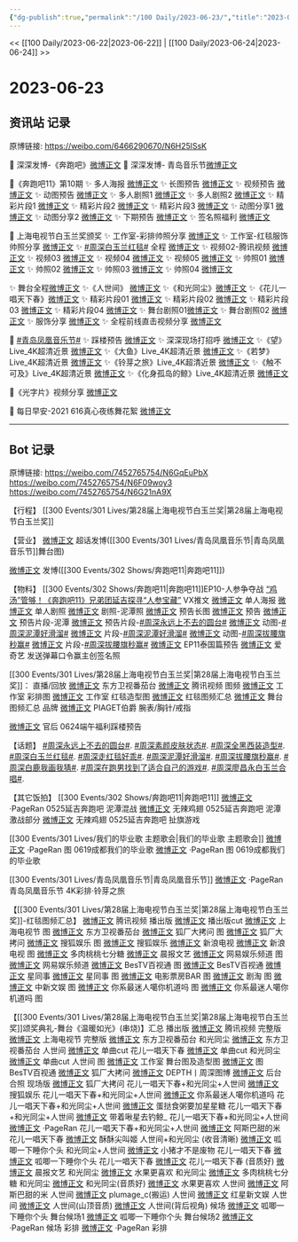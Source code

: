 ```yaml
---
{"dg-publish":true,"permalink":"/100 Daily/2023-06-23/","title":"2023-06-23","created":"2023-06-29T22:09:21.342+08:00","updated":"2023-08-25T12:49:08.556+08:00"}
---
```



<< [[100 Daily/2023-06-22\|2023-06-22]] | [[100 Daily/2023-06-24\|2023-06-24]] >>

# 2023-06-23

## 资讯站 记录

原博链接: https://weibo.com/6466290670/N6H25lSsK

🌟 深深发博-《奔跑吧》[微博正文](https://weibo.com/6466290670/4915888091040020)
🌟 深深发博- 青岛音乐节[微博正文](https://weibo.com/6466290670/4915848261404492)

🌟《奔跑吧11》第10期
✨ 多人海报 [微博正文](https://weibo.com/6466290670/4915741188688368)
✨ 长图预告 [微博正文](https://weibo.com/6466290670/4915752634682108)
✨ 视频预告 [微博正文](https://weibo.com/6466290670/4915735040363564)
✨ 动图预告 [微博正文](https://weibo.com/6466290670/4915740341440367)
✨ 多人剧照1 [微博正文](https://weibo.com/6466290670/4915748474193292)
✨ 多人剧照2 [微博正文](https://weibo.com/6466290670/4915768581428969)
✨ 精彩片段1 [微博正文](https://weibo.com/6466290670/4915775352343957)
✨ 精彩片段2 [微博正文](https://weibo.com/6466290670/4915902792078896)
✨ 精彩片段3 [微博正文](https://weibo.com/6466290670/4915907845161918)
✨ 动图分享1 [微博正文](https://weibo.com/6466290670/4915898260919474)
✨ 动图分享2 [微博正文](https://weibo.com/6466290670/4915902145627986)
✨ 下期预告 [微博正文](https://weibo.com/6466290670/4915908244412169)
✨ 签名照福利 [微博正文](https://weibo.com/6466290670/4915882000127063)

🌟 上海电视节白玉兰奖颁奖
✨ 工作室-彩排帅照分享 [微博正文](https://weibo.com/6466290670/4915859188091175)
✨ 工作室-红毯服饰帅照分享 [微博正文](https://weibo.com/6466290670/4915892846600292)
✨ [#周深白玉兰红毯#](https://s.weibo.com/weibo?q=%23%E5%91%A8%E6%B7%B1%E7%99%BD%E7%8E%89%E5%85%B0%E7%BA%A2%E6%AF%AF%23) 全程 [微博正文](https://weibo.com/6466290670/4915878154207985)
✨ 视频02-腾讯视频 [微博正文](https://weibo.com/6466290670/4915889180510775)
✨ 视频03 [微博正文](https://weibo.com/6466290670/4915854699922067)
✨ 视频04 [微博正文](https://weibo.com/6466290670/4915856721055370)
✨ 视频05 [微博正文](https://weibo.com/6466290670/4915865747456318)
✨ 帅照01 [微博正文](https://weibo.com/6466290670/4915856406480915)
✨ 帅照02 [微博正文](https://weibo.com/6466290670/4915871799056577)
✨ 帅照03 [微博正文](https://weibo.com/6466290670/4915876954115147)
✨ 帅照04 [微博正文](https://weibo.com/6466290670/4915880863472734)

✨ 舞台全程[微博正文](https://weibo.com/6466290670/4915914463510765)
✨《人世间》 [微博正文](https://weibo.com/6466290670/4915921791487032)
✨《和光同尘》[微博正文](https://weibo.com/6466290670/4915920940042640)
✨《花儿一唱天下春》[微博正文](https://weibo.com/6466290670/4915922962489213)
✨ 精彩片段01 [微博正文](https://weibo.com/6466290670/4915897938217802)
✨ 精彩片段02 [微博正文](https://weibo.com/6466290670/4915901679540721)
✨ 精彩片段03 [微博正文](https://weibo.com/6466290670/4915907497824451)
✨ 精彩片段04 [微博正文](https://weibo.com/6466290670/4915910470799662)
✨ 舞台剧照01[微博正文](https://weibo.com/6466290670/4915897645667918)
✨ 舞台剧照02 [微博正文](https://weibo.com/6466290670/4915960689723086)
✨ 服饰分享 [微博正文](https://weibo.com/6466290670/4915938677234476)
✨ 全程前线直击视频分享 [微博正文](https://weibo.com/6466290670/4915859657066597)

🌟 [#青岛凤凰音乐节#](https://s.weibo.com/weibo?q=%23%E9%9D%92%E5%B2%9B%E5%87%A4%E5%87%B0%E9%9F%B3%E4%B9%90%E8%8A%82%23)
✨ 踩楼预告 [微博正文](https://weibo.com/6466290670/4915914661959064)
✨ 深深现场打招呼 [微博正文](https://weibo.com/6466290670/4915741671560230)
✨《望》Live_4K超清近景 [微博正文](https://weibo.com/6466290670/4915859871240866)
✨《大鱼》Live_4K超清近景 [微博正文](https://weibo.com/6466290670/4915734469154110)
✨《若梦》Live_4K超清近景 [微博正文](https://weibo.com/6466290670/4915846005131157)
✨《铃芽之旅》Live_4K超清近景 [微博正文](https://weibo.com/6466290670/4915734231124196)
✨《触不可及》Live_4K超清近景 [微博正文](https://weibo.com/6466290670/4915878372314666)
✨《化身孤岛的鲸》Live_4K超清近景 [微博正文](https://weibo.com/6466290670/4915866196251198)

🌟《光字片》视频分享 [微博正文](https://weibo.com/6466290670/4915768220714400)

🌟 每日早安-2021 616真心夜练舞花絮 [微博正文](https://weibo.com/6466290670/4915713368130184)

---
## Bot 记录

原博链接: https://weibo.com/7452765754/N6GqEuPbX
https://weibo.com/7452765754/N6F09woy3
https://weibo.com/7452765754/N6G21nA9X

【行程】
[[300 Events/301 Lives/第28届上海电视节白玉兰奖\|第28届上海电视节白玉兰奖]]

【营业】
[微博正文](http://weibo.com/1736988591/N6Efzo6Lq) 超话发博([[300 Events/301 Lives/青岛凤凰音乐节\|青岛凤凰音乐节]]舞台图)

[微博正文](http://weibo.com/1736988591/N6Feh5bly) 发博([[300 Events/302 Shows/奔跑吧11\|奔跑吧11]])

【物料】
[[300 Events/302 Shows/奔跑吧11\|奔跑吧11]]EP10-人参争夺战
[“鸡汤”管够！《奔跑吧11》兄弟团延吉探寻“人参宝藏”](https://weibo.cn/sinaurl?u=https%3A%2F%2Fmp.weixin.qq.com%2Fs%2FMyucoPna4tFBtzFPUP0rpw) VX推文
[微博正文](https://weibo.com/5242381821/N6Bqkq8D1) 单人海报
[微博正文](https://weibo.com/5242381821/N6BCvp4DA) 单人剧照
[微博正文](https://weibo.com/5242381821/N6C4YpJTh) 剧照-泥潭照
[微博正文](https://weibo.com/5242381821/N6BKCFECG) 预告长图
[微博正文](https://weibo.com/5242381821/N6BidvyMm) 预告
[微博正文](https://weibo.com/5242381821/N6Bmg7uU7) 预告片段-泥潭
[微博正文](https://weibo.com/5242381821/N6Ch6aROw) 预告片段-[#周深永远上不去的圆台#](https://s.weibo.com/weibo?q=%23%E5%91%A8%E6%B7%B1%E6%B0%B8%E8%BF%9C%E4%B8%8A%E4%B8%8D%E5%8E%BB%E7%9A%84%E5%9C%86%E5%8F%B0%23)
[微博正文](https://weibo.com/5242381821/N6FxhwwA7) 动图-[#周深泥潭好滑溜#](https://s.weibo.com/weibo?q=%23%E5%91%A8%E6%B7%B1%E6%B3%A5%E6%BD%AD%E5%A5%BD%E6%BB%91%E6%BA%9C%23)
[微博正文](https://weibo.com/1878335471/N6FESsYSL) 片段-[#周深泥潭好滑溜#](https://s.weibo.com/weibo?q=%23%E5%91%A8%E6%B7%B1%E6%B3%A5%E6%BD%AD%E5%A5%BD%E6%BB%91%E6%BA%9C%23)
[微博正文](https://weibo.com/5242381821/N6FE8sI5d) 动图-[#周深拔腰旗秒赢#](https://s.weibo.com/weibo?q=%23%E5%91%A8%E6%B7%B1%E6%8B%94%E8%85%B0%E6%97%97%E7%A7%92%E8%B5%A2%23)
[微博正文](http://weibo.com/1878335471/N6FNv1U88) 片段-[#周深拔腰旗秒赢#](https://s.weibo.com/weibo?q=%23%E5%91%A8%E6%B7%B1%E6%8B%94%E8%85%B0%E6%97%97%E7%A7%92%E8%B5%A2%23)
[微博正文](https://weibo.com/5242381821/N6FOi4Xa5) EP11泰国篇预告
[微博正文](http://weibo.com/1731986465/N6F1zyGln) 爱奇艺 发送弹幕口令赢主创签名照

[[300 Events/301 Lives/第28届上海电视节白玉兰奖\|第28届上海电视节白玉兰奖]]：
直播/回放
[微博正文](http://weibo.com/1767910704/N6E2TFarq) 东方卫视番茄台
[微博正文](https://weibo.com/2591595652/N6DXmCjWp) 腾讯视频
图频
[微博正文](http://weibo.com/7478855230/N6EwpnBVm) 工作室 彩排图
[微博正文](http://weibo.com/7478855230/N6Fq5jVZX) 工作室 红毯造型图
[微博正文](http://weibo.com/7452765754/N6F09woy3) 红毯图频汇总
[微博正文](http://weibo.com/7452765754/N6G21nA9X) 舞台图频汇总
品牌
[微博正文](http://weibo.com/2043491874/N6GuU4D2y) PIAGET伯爵 腕表/胸针/戒指

[微博正文](http://weibo.com/5248300719/N6FNZrPx2) 官后 0624端午福利踩楼预告

【话题】
[#周深永远上不去的圆台#](https://s.weibo.com/weibo?q=%23%E5%91%A8%E6%B7%B1%E6%B0%B8%E8%BF%9C%E4%B8%8A%E4%B8%8D%E5%8E%BB%E7%9A%84%E5%9C%86%E5%8F%B0%23).
[#周深素颜皮肤状态#](https://s.weibo.com/weibo?q=%23%E5%91%A8%E6%B7%B1%E7%B4%A0%E9%A2%9C%E7%9A%AE%E8%82%A4%E7%8A%B6%E6%80%81%23).
[#周深全黑西装造型#](https://s.weibo.com/weibo?q=%23%E5%91%A8%E6%B7%B1%E5%85%A8%E9%BB%91%E8%A5%BF%E8%A3%85%E9%80%A0%E5%9E%8B%23).
[#周深白玉兰红毯#](https://s.weibo.com/weibo?q=%23%E5%91%A8%E6%B7%B1%E7%99%BD%E7%8E%89%E5%85%B0%E7%BA%A2%E6%AF%AF%23).
[#周深走红毯好乖#](https://s.weibo.com/weibo?q=%23%E5%91%A8%E6%B7%B1%E8%B5%B0%E7%BA%A2%E6%AF%AF%E5%A5%BD%E4%B9%96%23).
[#周深泥潭好滑溜#](https://s.weibo.com/weibo?q=%23%E5%91%A8%E6%B7%B1%E6%B3%A5%E6%BD%AD%E5%A5%BD%E6%BB%91%E6%BA%9C%23).
[#周深拔腰旗秒赢#](https://s.weibo.com/weibo?q=%23%E5%91%A8%E6%B7%B1%E6%8B%94%E8%85%B0%E6%97%97%E7%A7%92%E8%B5%A2%23).
[#周深白鹿我画我猜#](https://s.weibo.com/weibo?q=%23%E5%91%A8%E6%B7%B1%E7%99%BD%E9%B9%BF%E6%88%91%E7%94%BB%E6%88%91%E7%8C%9C%23).
[#周深在跑男找到了适合自己的游戏#](https://s.weibo.com/weibo?q=%23%E5%91%A8%E6%B7%B1%E5%9C%A8%E8%B7%91%E7%94%B7%E6%89%BE%E5%88%B0%E4%BA%86%E9%80%82%E5%90%88%E8%87%AA%E5%B7%B1%E7%9A%84%E6%B8%B8%E6%88%8F%23).
[#周深廖昌永白玉兰合唱#](https://s.weibo.com/weibo?q=%23%E5%91%A8%E6%B7%B1%E5%BB%96%E6%98%8C%E6%B0%B8%E7%99%BD%E7%8E%89%E5%85%B0%E5%90%88%E5%94%B1%23).

【其它饭拍】
[[300 Events/302 Shows/奔跑吧11\|奔跑吧11]]
[微博正文](https://weibo.com/7633014126/N6CjCpfej) ·PageRan 0525延吉奔跑吧 泥潭混战
[微博正文](http://weibo.com/7495641082/N6G6kzpyV) 无辣鸡翅 0525延吉奔跑吧 泥潭激战部分
[微博正文](http://weibo.com/7495641082/N6FVr4Qah) 无辣鸡翅 0525延吉奔跑吧 扯旗游戏

[[300 Events/301 Lives/我们的毕业歌 主题歌会\|我们的毕业歌 主题歌会]]
[微博正文](https://weibo.com/7633014126/N6DUqifOA) ·PageRan 图 0619成都我们的毕业歌
[微博正文](https://weibo.com/7633014126/N6DV27GYF) ·PageRan 图 0619成都我们的毕业歌

[[300 Events/301 Lives/青岛凤凰音乐节\|青岛凤凰音乐节]]
[微博正文](https://weibo.com/7633014126/N6DPpoxxx) ·PageRan 青岛凤凰音乐节 4K彩排·铃芽之旅

【[[300 Events/301 Lives/第28届上海电视节白玉兰奖\|第28届上海电视节白玉兰奖]]-红毯图频汇总】
[微博正文](http://weibo.com/2591595652/N6FfcnsGL) 腾讯视频 播出版
[微博正文](https://weibo.com/6466290670/N6F3VhEGJ) 播出版cut
[微博正文](https://weibo.com/2012444592/N6EYzrl8c) 上海电视节 图
[微博正文](http://weibo.com/1767910704/N6EHhoEJo) 东方卫视番茄台
[微博正文](http://weibo.com/6525010965/N6Elmpt7a) 狐厂大拷问 图
[微博正文](http://weibo.com/6525010965/N6ErbtOkJ) 狐厂大拷问
[微博正文](http://weibo.com/1843633441/N6EnArloO) 搜狐娱乐 图
[微博正文](https://weibo.com/1843633441/N6EsL59ri) 搜狐娱乐
[微博正文](http://weibo.com/1642592432/N6Eni64eQ) 新浪电视
[微博正文](http://weibo.com/1642592432/N6EICrIYu) 新浪电视 图
[微博正文](http://weibo.com/3193443435/N6EkZoMvw) 多肉桃桃七分糖
[微博正文](http://weibo.com/5883814680/N6EmThNcx) 晨报文艺
[微博正文](http://weibo.com/2674977220/N6EAPCIqA) 网易娱乐频道 图
[微博正文](http://weibo.com/2674977220/N6ElNk0cs) 网易娱乐频道
[微博正文](http://weibo.com/1832794444/N6EKTE8Xh) BesTV百视通 图
[微博正文](https://weibo.com/1832794444/N6EsPqvpM) BesTV百视通
[微博正文](https://weibo.com/7090942012/N6EycchLf) 星同事
[微博正文](https://weibo.com/7090942012/N6EEG1bnY) 星同事 图
[微博正文](http://weibo.com/3348078992/N6Ex5k7wG) 电影票房BAR 图
[微博正文](http://weibo.com/5697928291/N6EJA87qA) 剧淘 图
[微博正文](http://weibo.com/7728745629/N6ExkDGAa) 中新文娱 图
[微博正文](http://weibo.com/7724525486/N6EyQ818N) 你系最迷人噶你机道吗 图
[微博正文](http://weibo.com/7724525486/N6Fkj9BHV) 你系最迷人噶你机道吗 图

【[[300 Events/301 Lives/第28届上海电视节白玉兰奖\|第28届上海电视节白玉兰奖]]颂奖典礼-舞台《温暖如光》(串烧)】汇总
播出版
[微博正文](http://weibo.com/2591595652/N6FUi6pwE) 腾讯视频 完整版
[微博正文](http://weibo.com/2012444592/N6Hlz0nxE) 上海电视节 完整版
[微博正文](http://weibo.com/1767910704/N6FLTdEKa) 东方卫视番茄台 和光同尘
[微博正文](http://weibo.com/1767910704/N6FSqkLtc) 东方卫视番茄台 人世间
[微博正文](http://weibo.com/6466290670/N6GecaryB) 单曲cut 花儿一唱天下春
[微博正文](http://weibo.com/6466290670/N6GaW0b5K) 单曲cut 和光同尘
[微博正文](http://weibo.com/6466290670/N6Gcj6eQo) 单曲cut 人世间
图
[微博正文](http://weibo.com/7478855230/N6LPayYrv) 工作室 舞台图及造型图
[微博正文](http://weibo.com/1832794444/N6GZmB5yO) 图 BesTV百视通
[微博正文](http://weibo.com/6525010965/N6FvurokY) 狐厂大拷问
[微博正文](http://weibo.com/2975204920/N6FFQbAUz) DEPTH丨周深图博
[微博正文](http://weibo.com/2167994640/N6Pv4DHm4) 后台合照
现场版
[微博正文](http://weibo.com/6525010965/N6FAw7K5k) 狐厂大拷问 花儿一唱天下春+和光同尘+人世间
[微博正文](http://weibo.com/1843633441/N6FAWoqu9) 搜狐娱乐 花儿一唱天下春+和光同尘+人世间
[微博正文](http://weibo.com/7724525486/N6G3EeY3I) 你系最迷人噶你机道吗 花儿一唱天下春+和光同尘+人世间
[微博正文](http://weibo.com/6048634807/N6FDHdhMo) 蛋挞食粥要加星星糖 花儿一唱天下春+和光同尘+人世间
[微博正文](http://weibo.com/3246571812/N6FNAkUph) 带着啾星去钓鲸_ 花儿一唱天下春+和光同尘+人世间
[微博正文](http://weibo.com/7633014126/N6P3WrNym) ·PageRan 花儿一唱天下春+和光同尘+人世间
[微博正文](http://weibo.com/3199780861/N6FuNzpwW) 阿斯巴甜的米 花儿一唱天下春
[微博正文](http://weibo.com/2625070633/N6FZKsMj0) 酥酥尖叫姬 人世间+和光同尘 (收音清晰)
[微博正文](https://weibo.com/2890827422/N6FSCqwIm) 呱唧一下睡你个头 和光同尘+人世间
[微博正文](http://weibo.com/5344378091/N6FwUpg3R) 小猪才不是废物 花儿一唱天下春
[微博正文](https://weibo.com/2890827422/N6FBmaknX) 呱唧一下睡你个头 花儿一唱天下春
[微博正文](https://weibo.com/3199780861/N6HbvsF83) 花儿一唱天下春 (音质好)
[微博正文](http://weibo.com/5883814680/N6Frzsb21) 晨报文艺 和光同尘
[微博正文](http://weibo.com/1933941884/N6Fqwdn3H) 水果更喜欢 和光同尘
[微博正文](http://weibo.com/3193443435/N6Frcdayk) 多肉桃桃七分糖 和光同尘
[微博正文](https://weibo.com/3199780861/N6HjWdpdL) 和光同尘(音质好)
[微博正文](http://weibo.com/1933941884/N6Frn4N3S) 水果更喜欢 人世间
[微博正文](http://weibo.com/3199780861/N6FsW3pUJ) 阿斯巴甜的米 人世间
[微博正文](http://weibo.com/5122158435/N6FBHoxoe) plumage_c(搬运) 人世间
[微博正文](http://weibo.com/5211873777/N6FsAbnPM) 红星新文娱 人世间
[微博正文](http://weibo.com/5660650573/N6LAa0x3F) 人世间(山顶音质)
[微博正文](http://weibo.com/5122158435/N6KpQwrV4) 人世间(背后视角)
候场
[微博正文](http://weibo.com/2890827422/N6HebkvMS) 呱唧一下睡你个头 舞台候场1
[微博正文](https://weibo.com/2890827422/N6LNolX1D) 呱唧一下睡你个头 舞台候场2
[微博正文](http://weibo.com/7633014126/N6N5E6cjn) ·PageRan 候场
彩排
[微博正文](http://weibo.com/7633014126/N6OpceTcr) ·PageRan 彩排

